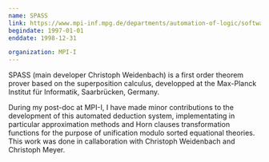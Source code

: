 ```yaml
---
name: SPASS
link: https://www.mpi-inf.mpg.de/departments/automation-of-logic/software/spass-workbench/
begindate: 1997-01-01
enddate: 1998-12-31

organization: MPI-I
---
```



SPASS (main developer Christoph Weidenbach) is a
first order theorem prover based on the superposition calculus, 
developped at the
Max-Planck Institut für Informatik, Saarbrücken, Germany.

During my post-doc at MPI-I, 
I have made minor contributions to the development
of this automated deduction system,
implementating in particular 
approximation methods 
and Horn clauses transformation functions 
for the purpose of unification modulo sorted equational theories.
This work was done in callaboration 
with 
Christoph Weidenbach 
and Christoph Meyer.
